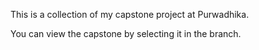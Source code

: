 This is a collection of my capstone project at Purwadhika.

You can view the capstone by selecting it in the branch.
